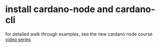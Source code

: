 # install cardano-node and cardano-cli

for detailed walk through examples, see the new cardano node course [video series](https://www.youtube.com/playlist?list=PLNEK_Ejlx3x2ut-Pq-hi0NFVsgKB3EddR)